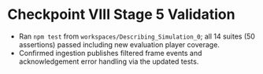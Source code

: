 # Checkpoint VIII Stage 5 Validation

- Ran `npm test` from `workspaces/Describing_Simulation_0`; all 14 suites (50 assertions) passed including new evaluation player coverage.
- Confirmed ingestion publishes filtered frame events and acknowledgement error handling via the updated tests.

